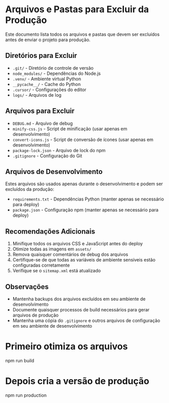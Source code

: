 # Arquivos e Pastas para Excluir da Produção

Este documento lista todos os arquivos e pastas que devem ser excluídos antes de enviar o projeto para produção.

## Diretórios para Excluir

- `.git/` - Diretório de controle de versão
- `node_modules/` - Dependências do Node.js
- `.venv/` - Ambiente virtual Python
- `__pycache__/` - Cache do Python
- `.cursor/` - Configurações do editor
- `logs/` - Arquivos de log

## Arquivos para Excluir

- `DEBUG.md` - Arquivo de debug
- `minify-css.js` - Script de minificação (usar apenas em desenvolvimento)
- `convert-icons.js` - Script de conversão de ícones (usar apenas em desenvolvimento)
- `package-lock.json` - Arquivo de lock do npm
- `.gitignore` - Configuração do Git

## Arquivos de Desenvolvimento

Estes arquivos são usados apenas durante o desenvolvimento e podem ser excluídos da produção:

- `requirements.txt` - Dependências Python (manter apenas se necessário para deploy)
- `package.json` - Configuração npm (manter apenas se necessário para deploy)

## Recomendações Adicionais

1. Minifique todos os arquivos CSS e JavaScript antes do deploy
2. Otimize todas as imagens em `assets/`
3. Remova quaisquer comentários de debug dos arquivos
4. Certifique-se de que todas as variáveis de ambiente sensíveis estão configuradas corretamente
5. Verifique se o `sitemap.xml` está atualizado

## Observações

- Mantenha backups dos arquivos excluídos em seu ambiente de desenvolvimento
- Documente quaisquer processos de build necessários para gerar arquivos de produção
- Mantenha uma cópia do `.gitignore` e outros arquivos de configuração em seu ambiente de desenvolvimento

# Primeiro otimiza os arquivos
npm run build

# Depois cria a versão de produção
npm run production 